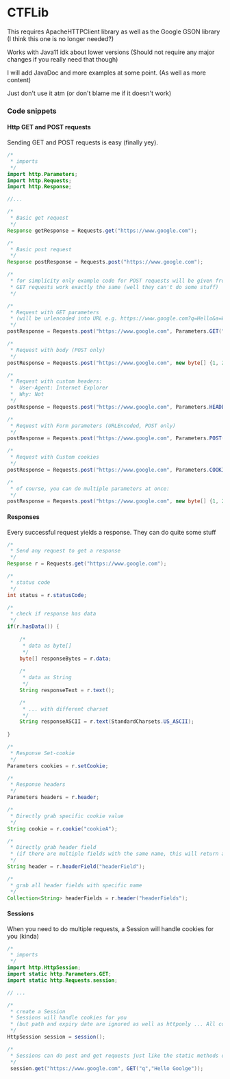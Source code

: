 # CTFLib
This requires ApacheHTTPClient library as well as the Google GSON library (I think this one is no longer needed?)

Works with Java11 idk about lower versions (Should not require any major changes if you really need that though)

I will add JavaDoc and more examples at some point. (As well as more content)

Just don't use it atm (or don't blame me if it doesn't work)

### Code snippets

#### Http GET and POST requests
Sending GET and POST requests is easy (finally yey).

```java
/*
 * imports
 */
import http.Parameters;
import http.Requests;
import http.Response;

//...

/*
 * Basic get request
 */
Response getResponse = Requests.get("https://www.google.com");

/*
 * Basic post request
 */
Response postResponse = Requests.post("https://www.google.com");

/*
 * for simplicity only example code for POST requests will be given from here on
 * GET requests work exactly the same (well they can't do some stuff)
 */

/*
 * Request with GET parameters
 * (will be urlencoded into URL e.g. https://www.google.com?q=Hello&a=World)
 */
postResponse = Requests.post("https://www.google.com", Parameters.GET("q", "Hello", "a", "World"));

/*
 * Request with body (POST only)
 */
postResponse = Requests.post("https://www.google.com", new byte[] {1, 2, 3, 4});

/*
 * Request with custom headers:
 *  User-Agent: Internet Explorer
 *  Why: Not
 */
postResponse = Requests.post("https://www.google.com", Parameters.HEADER("User-Agent", "Internet Explorer", "Why", "Not"));

/*
 * Request with Form parameters (URLEncoded, POST only)
 */
postResponse = Requests.post("https://www.google.com", Parameters.POST("q", "Hello", "a", "World"));

/*
 * Request with Custom cookies
 */
postResponse = Requests.post("https://www.google.com", Parameters.COOKIE("cookieA", "valueA", "cookieB", "valueB"));

/*
 * of course, you can do multiple parameters at once:
 */
postResponse = Requests.post("https://www.google.com", new byte[] {1, 2, 3, 4}, Parameters.GET("q", "Hello", "a", "World"), Parameters.COOKIE("cookieA", "valueA", "cookieB", "valueB"), Parameters.HEADER("User-Agent", "Internet Explorer", "Why", "Not"));
```

#### Responses
Every successful request yields a response.
They can do quite some stuff

```java
/*
 * Send any request to get a response
 */
Response r = Requests.get("https://www.google.com");

/*
 * status code
 */
int status = r.statusCode;

/*
 * check if response has data
 */
if(r.hasData()) {
	
	/*
	 * data as byte[]
	 */
	byte[] responseBytes = r.data;
	
	/*
	 * data as String
	 */
	String responseText = r.text();

	/*
	 * ... with different charset
	 */
	String responseASCII = r.text(StandardCharsets.US_ASCII);
	
}

/*
 * Response Set-cookie
 */
Parameters cookies = r.setCookie;

/*
 * Response headers
 */
Parameters headers = r.header;

/*
 * Directly grab specific cookie value
 */
String cookie = r.cookie("cookieA");

/*
 * Directly grab header field
 * (if there are multiple fields with the same name, this will return any of them)
 */
String header = r.headerField("headerField");

/*
 * grab all header fields with specific name
 */
Collection<String> headerFields = r.header("headerFields");
```

#### Sessions
When you need to do multiple requests, a Session will handle cookies for you (kinda)

```java
/*
 * imports
 */
import http.HttpSession;
import static http.Parameters.GET;
import static http.Requests.session;

// ...

/*
 * create a Session
 * Sessions will handle cookies for you 
 * (but path and expiry date are ignored as well as httponly ... All cookies are sent always xD)
 */
HttpSession session = session();

/*
 * Sessions can do post and get requests just like the static methods of Requests
 */
 session.get("https://www.google.com", GET("q","Hello Goolge"));

```

